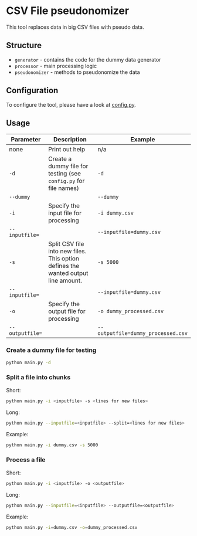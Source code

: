 # CSV File pseudonomizer

This tool replaces data in big CSV files with pseudo data.

## Structure

- `generator` - contains the code for the dummy data generator
- `processor` - main processing logic
- `pseudonomizer` - methods to pseudonomize the data

## Configuration

To configure the tool, please have a look at [config.py](config.py).

## Usage

| Parameter | Description | Example |
| --- | --- | --- |
| none | Print out help | n/a |
| `-d` | Create a dummy file for testing (see `config.py` for file names) | `-d` |
| `--dummy` | | `--dummy` |
| `-i` | Specify the input file for processing | `-i dummy.csv` |
| `--inputfile=` | | `--inputfile=dummy.csv` |
| `-s` | Split CSV file into new files. This option defines the wanted output line amount. | `-s 5000` |
| `--inputfile=` | | `--inputfile=dummy.csv` |
| `-o` | Specify the output file for processing | `-o dummy_processed.csv` |
| `--outputfile=` | | `--outputfile=dummy_processed.csv` |

### Create a dummy file for testing

```bash
python main.py -d
```

### Split a file into chunks

Short:
```bash
python main.py -i <inputfile> -s <lines for new files>
```

Long:
```bash
python main.py --inputfile=<inputfile> --split=<lines for new files>
```

Example:
```bash
python main.py -i dummy.csv -s 5000
```


### Process a file

Short:
```bash
python main.py -i <inputfile> -o <outputfile>
```

Long:
```bash
python main.py --inputfile=<inputfile> --outputfile=<outputfile>
```

Example:
```bash
python main.py -i=dummy.csv -o=dummy_processed.csv
```

